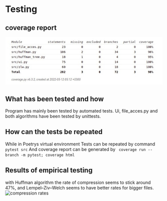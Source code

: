 # Testing
## coverage report
![test coverage](coverage7.jpeg)
## What has been tested and how
Program has mainly been tested by automated tests.
Ui, file_acces.py and both algorithms have been tested by unittests.
## How can the tests be repeated
While in Poetrys virtual environment
Tests can be repeated by command
````  pytest src````
And coverage report can be generated by
```` coverage run --branch -m pytest; coverage html````
## Results of empirical testing
with Huffman algorithm the rate of compression seems to stick around 47%, and Lempel–Ziv–Welch seems to have better rates for bigger files.
![compression rates](compression_rates.jpeg)
